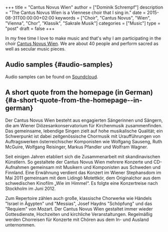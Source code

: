 +++
title = "Cantus Novus Wien"
author = ["Dominik Schrempf"]
description = "The Cantus Novus Wien is a Viennese choir that I sing in."
date = 2015-08-31T00:00:00+02:00
keywords = ["Choir", "Cantus Novus", "Wien", "Vienna", "Chor", "Klassik", "Sakrale Musik"]
categories = ["Music"]
type = "post"
draft = false
+++

In my free time I love to make music and that's why I am participating
in the choir [Cantus Novus Wien](http://www.cantusnovuswien.at/chor).  We are about 40 people and perform
sacred as well as secular music pieces.


## Audio samples {#audio-samples}

Audio samples can be found on [Soundcloud](https://soundcloud.com/cantusnovuswien).


## A short quote from the homepage (in German) {#a-short-quote-from-the-homepage--in-german}

Der Cantus Novus Wien besteht aus engagierten Sängerinnen und Sängern,
die am Wiener Diözesankonservatorium für Kirchenmusik
zusammenfinden. Das gemeinsame, lebendige Singen zielt auf hohe
musikalische Qualität; ein Schwerpunkt ist dabei zeitgenössische
Chormusik mit Uraufführungen von Auftragswerken österreichischer
Komponisten wie Wolfgang Sauseng, Ruth McGuire, Wolfgang Reisinger,
Markus Pfandler und Wolfram Wagner.

Seit einigen Jahren etabliert sich die Zusammenarbeit mit
skandinavischen Künstlern. So gestaltete der Cantus Novus Wien mehrere
Konzerte und CD-Aufnahmen gemeinsam mit Musikern und Komponisten aus
Schweden und Finnland. Eine Erwähnung verdient das Konzert im Wiener
Stephansdom im Mai 2011 gemeinsam mit dem Lidingö Motettkör, dem
Originalchor aus dem schwedischen Kinofilm „Wie im Himmel“. Es folgte
eine Konzertreise nach Stockholm im Juni 2012.

Zum Repertoire zählen auch große, klassische Chorwerke wie Händels
"Israel in Ägypten" und "Messias", Josef Haydns "Schöpfung" und das
"Requiem" von Mozart. Der Cantus Novus Wien gestaltet immer wieder
Gottesdienste, Hochzeiten und kirchliche Veranstaltungen. Regelmäßig
werden Chorreisen für Konzerte mit Chören aus dem In- und Ausland
unternommen.

